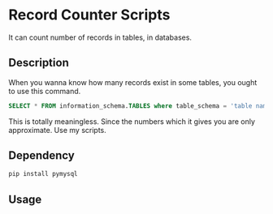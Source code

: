 
Record Counter Scripts
===

It can count number of records in tables, in databases.

<!-- ![1](media/***.jpg) -->

## Description

When you wanna know how many records exist in some tables, you ought to use this command.

```sql
SELECT * FROM information_schema.TABLES where table_schema = 'table name';
```

This is totally meaningless. Since the numbers which it gives you are only approximate. Use my scripts.

## Dependency

```bash
pip install pymysql
```

## Usage
